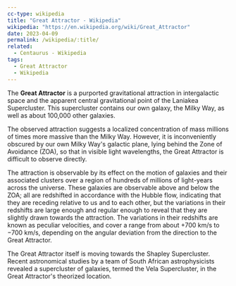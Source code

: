 ```yaml
---
cc-type: wikipedia
title: "Great Attractor - Wikipedia"
wikipedia: "https://en.wikipedia.org/wiki/Great_Attractor"
date: 2023-04-09
permalink: /wikipedia/:title/
related:
  - Centaurus - Wikipedia
tags:
  - Great Attractor
  - Wikipedia
---
```

The **Great Attractor** is a purported gravitational attraction in intergalactic space and the apparent central gravitational point of the Laniakea Supercluster. This supercluster contains our own galaxy, the Milky Way, as well as about 100,000 other galaxies.

The observed attraction suggests a localized concentration of mass millions of times more massive than the Milky Way. However, it is inconveniently obscured by our own Milky Way's galactic plane, lying behind the Zone of Avoidance (ZOA), so that in visible light wavelengths, the Great Attractor is difficult to observe directly.

The attraction is observable by its effect on the motion of galaxies and their associated clusters over a region of hundreds of millions of light-years across the universe. These galaxies are observable above and below the ZOA; all are redshifted in accordance with the Hubble flow, indicating that they are receding relative to us and to each other, but the variations in their redshifts are large enough and regular enough to reveal that they are slightly drawn towards the attraction. The variations in their redshifts are known as peculiar velocities, and cover a range from about +700 km/s to −700 km/s, depending on the angular deviation from the direction to the Great Attractor.

The Great Attractor itself is moving towards the Shapley Supercluster. Recent astronomical studies by a team of South African astrophysicists revealed a supercluster of galaxies, termed the Vela Supercluster, in the Great Attractor's theorized location.
